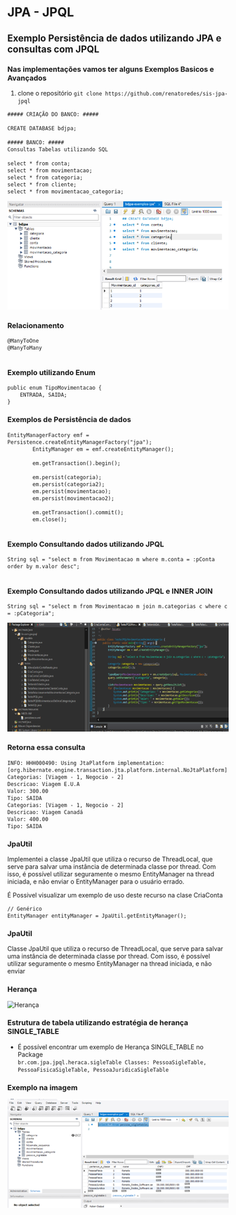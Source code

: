 # JPA - JPQL
## Exemplo Persistência de dados utilizando JPA e consultas com JPQL 
### Nas implementações vamos ter alguns Exemplos Basicos e Avançados

1. clone o repositório `git clone https://github.com/renatoredes/sis-jpa-jpql`

```
##### CRIAÇÃO DO BANCO: #####

CREATE DATABASE bdjpa;

##### BANCO: #####
Consultas Tabelas utilizando SQL

select * from conta;
select * from movimentacao;
select * from categoria;
select * from cliente;
select * from movimentacao_categoria;

```
  ![Consulta SQL](/screenshot/banco.png?raw=true "SQL")
### Relacionamento

```
@ManyToOne
@ManyToMany
 
```
### Exemplo utilizando Enum
```
public enum TipoMovimentacao {
	ENTRADA, SAIDA;
}
```
### Exemplos de Persistência de dados

```
EntityManagerFactory emf = Persistence.createEntityManagerFactory("jpa");
		EntityManager em = emf.createEntityManager();

		em.getTransaction().begin();

		em.persist(categoria);
		em.persist(categoria2);
		em.persist(movimentacao);
		em.persist(movimentacao2);

		em.getTransaction().commit();
		em.close();
  
  ```  
  ### Exemplo Consultando dados utilizando JPQL
    
  ```
 String sql = "select m from Movimentacao m where m.conta = :pConta order by m.valor desc";
    
  ```
 ### Exemplo Consultando dados utilizando JPQL e INNER JOIN
  
  ```
String sql = "select m from Movimentacao m join m.categorias c where c = :pCategoria"; 
 
  ```
![Consulta JPQL](/screenshot/projeto.png?raw=true "Consulta JPQL")

### Retorna essa consulta
```
INFO: HHH000490: Using JtaPlatform implementation: [org.hibernate.engine.transaction.jta.platform.internal.NoJtaPlatform]
Categorias: [Viagem - 1, Negocio - 2]
Descricao: Viagem E.U.A
Valor: 300.00
Tipo: SAIDA
Categorias: [Viagem - 1, Negocio - 2]
Descricao: Viagem Canadá
Valor: 400.00
Tipo: SAIDA
```  
 ### JpaUtil 
Implementei a classe JpaUtil que utiliza o recurso de  ThreadLocal<EntityManager>, que
serve para salvar uma instância de determinada classe por thread. Com isso, é possível
utilizar seguramente o mesmo EntityManager na thread iniciada, e não enviar
o EntityManager para o usuário errado.<br/>
 
É Possivel visualizar um exemplo de uso deste recurso na clase CriaConta
```
// Genérico
EntityManager entityManager = JpaUtil.getEntityManager();
```
  
 ### JpaUtil 
Classe JpaUtil que utiliza o recurso de  ThreadLocal<EntityManager>, que
serve para salvar uma instância de determinada classe por thread. Com isso, é possível
utilizar seguramente o mesmo EntityManager na thread iniciada, e não enviar

### Herança

![Herança](/screenshot/herança.png?raw=true)


### Estrutura de tabela utilizando estratégia de herança SINGLE_TABLE

* É possível encontrar um exemplo de Herança SINGLE_TABLE no Package <br/>
`
br.com.jpa.jpql.heraca.sigleTable
Classes: PessoaSigleTable, PessoaFisicaSigleTable, PessoaJuridicaSigleTable
`
### Exemplo na imagem <br/>
![SINGLETABLE](/screenshot/sigletable.png?raw=true)


